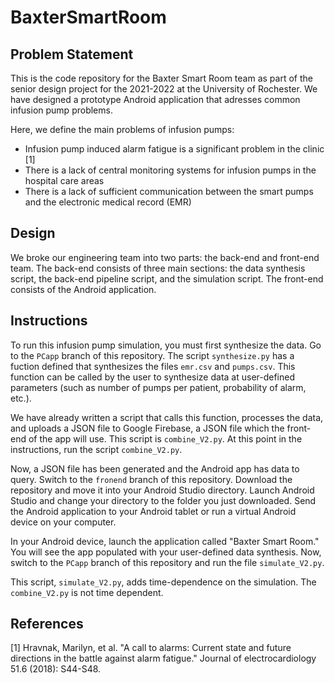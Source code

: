# BaxterSmartRoom
## Problem Statement
This is the code repository for the Baxter Smart Room team as part of the senior design project for the 2021-2022 at the University of Rochester. We have designed a prototype Android application that  adresses common infusion pump problems.

Here, we define the main problems of infusion pumps:
* Infusion pump induced alarm fatigue is a significant problem in the clinic [1]
* There is a lack of central monitoring systems for infusion pumps in the hospital care areas
* There is a lack of sufficient communication between the smart pumps and the electronic medical record (EMR)

## Design
We broke our engineering team into two parts: the back-end and front-end team. The back-end consists of three main sections: the data synthesis script, the back-end pipeline script, and the simulation script. The front-end consists of the Android application.

## Instructions
To run this infusion pump simulation, you must first synthesize the data. Go to the `PCapp` branch of this repository. The script `synthesize.py` has a fuction defined that synthesizes the files `emr.csv` and `pumps.csv`. This function can be called by the user to synthesize data at user-defined parameters (such as number of pumps per patient, probability of alarm, etc.).

We have already written a script that calls this function, processes the data, and uploads a JSON file to Google Firebase, a JSON file which the front-end of the app will use. This script is `combine_V2.py`. At this point in the instructions, run the script `combine_V2.py`.

Now, a JSON file has been generated and the Android app has data to query. Switch to the `fronend` branch of this repository. Download the repository and move it into your Android Studio directory. Launch Android Studio and change your directory to the folder you just downloaded. Send the Android application to your Android tablet or run a virtual Android device on your computer.

In your Android device, launch the application called "Baxter Smart Room." You will see the app populated with your user-defined data synthesis. Now, switch to the `PCapp` branch of this repository and run the file `simulate_V2.py`.

This script, `simulate_V2.py`, adds time-dependence on the simulation. The `combine_V2.py` is not time dependent.

## References
[1] Hravnak, Marilyn, et al. "A call to alarms: Current state and future directions in the battle against alarm fatigue." Journal of electrocardiology 51.6 (2018): S44-S48.
